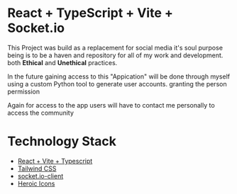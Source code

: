 # React + TypeScript + Vite + Socket.io

This Project was build as a replacement for social media
it's soul purpose being is to be a haven and repository for all of my work
and development. both **Ethical** and **Unethical** practices.

In the future gaining access to this "Appication" will be done through myself 
using a custom Python tool to generate user accounts. granting the person permission

Again for access to the app users will have to contact me personally to access 
the community


# Technology Stack
- [React + Vite + Typescript](https://vite.dev/)  
- [Tailwind CSS](https://tailwindcss.com/)
- [socket.io-client](https://github.com/socketio/socket.io/tree/main/packages/socket.io-client#readme)
- [Heroic Icons](https://heroicons.com/)



